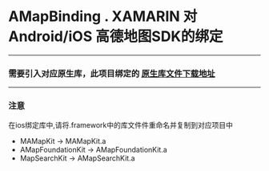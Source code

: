 # AMapBinding . XAMARIN 对  Android/iOS 高德地图SDK的绑定

---

### 需要引入对应原生库，此项目绑定的 [原生库文件下载地址](https://gitee.com/staneee/AMapBindingLibs)

---
### 注意
在ios绑定库中,请将.framework中的库文件件重命名并复制到对应项目中
- MAMapKit -> MAMapKit.a
- AMapFoundationKit -> AMapFoundationKit.a
- MapSearchKit -> AMapSearchKit.a

